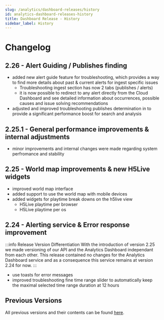 ```yaml
---
slug: /analytics/dashboard-releases/history
id: analytics-dashboard-releases-history
title: Dashboard Release - History
sidebar_label: History
---
```


# Changelog

## 2.26 - Alert Guiding / Publishes finding

- added new alert guide feature for troubleshooting, which provides a way to find more details about past & current alerts for ingest specific issues
    - Troubleshooting ingest section has now 2 tabs (publishes / alerts)
    - it is now possible to redirect to any alert directly from the Cloud Dashboard and see detailed information about occurrences, possible causes and issue solving recommendations
- adjusted and improved troubleshooting publishes determination in to provide a significant performance boost for search and analysis

## 2.25.1 - General performance improvements & internal adjustments

- minor improvements and internal changes were made regarding system perfromance and stability

## 2.25 - World map improvements & new H5Live widgets

- improved world map interface
- added support to use the world map with mobile devices
- added widgets for playtime break downs on the h5live view
   - H5Live playtime per browser
   - H5Live playtime per os

## 2.24 - Alerting service & Error response improvement

:::info Release Version Differentiation
With the introduction of version 2.25 we made versioning of our API and the Analytics Dashboard independant from each other. This release contained no changes for the Analytics Dashboard service and as a consequence this service remains at version 2.24 for now.
:::

-  use toasts for error messages
-  improved troubleshooting fine time range slider to automatically keep the maximal selected time range duration at 12 hours

## Previous Versions

 All previous versions and their contents can be found [here](/docs/analytics/api-releases/history/#223---csv-export).